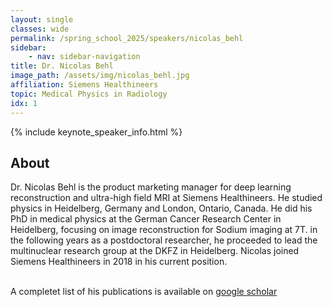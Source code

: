 ```yaml
---
layout: single
classes: wide
permalink: /spring_school_2025/speakers/nicolas_behl
sidebar:
    - nav: sidebar-navigation
title: Dr. Nicolas Behl
image_path: /assets/img/nicolas_behl.jpg
affiliation: Siemens Healthineers
topic: Medical Physics in Radiology
idx: 1
---
```


{% include keynote_speaker_info.html %}


## About

Dr. Nicolas Behl is the product marketing manager for deep learning reconstruction and ultra-high field MRI at Siemens Healthineers. He studied physics in Heidelberg, Germany and London, Ontario, Canada. He did his PhD in medical physics at the German Cancer Research Center in Heidelberg, focusing on image reconstruction for Sodium imaging at 7T. in the following years as a postdoctoral researcher, he proceeded to lead the multinuclear research group at the DKFZ in Heidelberg. Nicolas joined Siemens Healthineers in 2018 in his current position.


<br> A completet list of his publications is available on <a href="https://scholar.google.com/scholar?hl=de&as_sdt=0%2C5&q=dr.+nicolas+behl"> google scholar </a>
